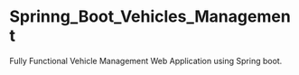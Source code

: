 # Sprinng_Boot_Vehicles_Management
Fully Functional Vehicle Management Web Application using Spring boot. 
